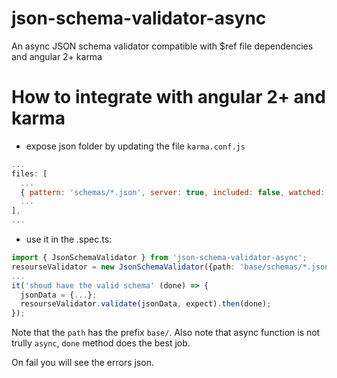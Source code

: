 # json-schema-validator-async
An async JSON schema validator compatible with $ref file dependencies and angular 2+ karma

# How to integrate with angular 2+ and karma
* expose json folder by updating the file `karma.conf.js`

```javascript
...
files: [
  ...
  { pattern: 'schemas/*.json', server: true, included: false, watched: true}
  ...
],
...
```

* use it in the .spec.ts:

```typescript
import { JsonSchemaValidator } from 'json-schema-validator-async';
resourseValidator = new JsonSchemaValidator({path: 'base/schemas/*.json', mainSchemaFile: 'resourceSchema.json'});
...
it('shoud have the valid schema' (done) => {
  jsonData = {...};
  resourseValidator.validate(jsonData, expect).then(done);
});
```

Note that the `path` has the prefix `base/`.
Also note that async function is not trully `async`, `done` method does the best job.

On fail you will see the errors json.
